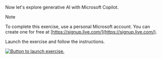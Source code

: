 Now let's explore generative AI with Microsoft Copilot. 

> [!NOTE]
> To complete this exercise, use a personal Microsoft account. You can create one for free at [https://signup.live.com/](https://signup.live.com/).

Launch the exercise and follow the instructions.

[![Button to launch exercise.](../media/launch-exercise.png)](https://go.microsoft.com/fwlink/?linkid=2249955)
